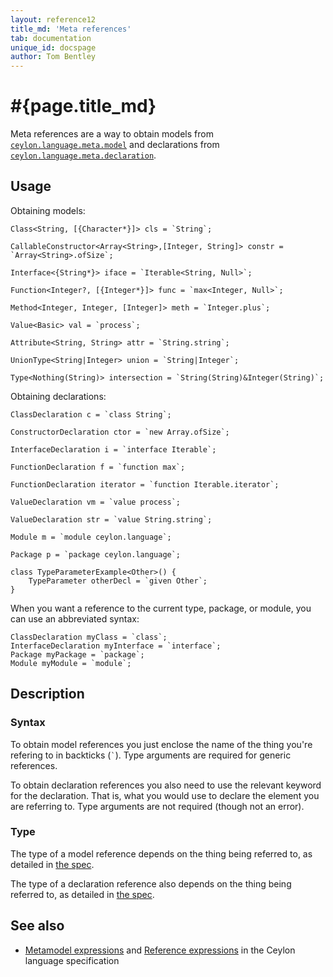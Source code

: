 ```yaml
---
layout: reference12
title_md: 'Meta references'
tab: documentation
unique_id: docspage
author: Tom Bentley
---
```


# #{page.title_md}

Meta references are a way to obtain models from 
[`ceylon.language.meta.model`](#{site.urls.apidoc_1_2}/meta/model/index.html)
and declarations from 
[`ceylon.language.meta.declaration`](#{site.urls.apidoc_1_2}/meta/declaration/index.html).

## Usage 

Obtaining models:

<!-- try: -->
    Class<String, [{Character*}]> cls = `String`;
    
    CallableConstructor<Array<String>,[Integer, String]> constr = `Array<String>.ofSize`;
    
    Interface<{String*}> iface = `Iterable<String, Null>`;
    
    Function<Integer?, [{Integer*}]> func = `max<Integer, Null>`;
    
    Method<Integer, Integer, [Integer]> meth = `Integer.plus`;
    
    Value<Basic> val = `process`;
    
    Attribute<String, String> attr = `String.string`;
    
    UnionType<String|Integer> union = `String|Integer`;
    
    Type<Nothing(String)> intersection = `String(String)&Integer(String)`;

Obtaining declarations:

<!-- try: -->
    ClassDeclaration c = `class String`;
    
    ConstructorDeclaration ctor = `new Array.ofSize`;
    
    InterfaceDeclaration i = `interface Iterable`;
    
    FunctionDeclaration f = `function max`;
    
    FunctionDeclaration iterator = `function Iterable.iterator`;
    
    ValueDeclaration vm = `value process`;
    
    ValueDeclaration str = `value String.string`;
    
    Module m = `module ceylon.language`;
    
    Package p = `package ceylon.language`;
    
    class TypeParameterExample<Other>() {
        TypeParameter otherDecl = `given Other`;
    }

When you want a reference to the current type, package, or module, you can use an abbreviated syntax:

<!-- try: -->
    ClassDeclaration myClass = `class`;
    InterfaceDeclaration myInterface = `interface`;
    Package myPackage = `package`;
    Module myModule = `module`;

## Description

### Syntax

To obtain model references you just enclose the name of the thing you're refering to in 
backticks (`` ` ``). Type arguments are required for generic references.

To obtain declaration references you also need to use the relevant keyword for the declaration. 
That is, what you would use to declare the element you are referring to. 
Type arguments are not required (though not an error).

### Type

The type of a model reference depends on the thing being referred 
to, as detailed in 
[the spec](#{site.urls.spec_current}#typeofametamodelexpression).

The type of a declaration reference also depends on the thing 
being referred to, as detailed in 
[the spec](#{site.urls.spec_current}#typeofareferenceexpression).

## See also

* [Metamodel expressions](#{site.urls.spec_current}#metamodelexpressions) and
  [Reference expressions](#{site.urls.spec_current}#referenceexpressions) in 
  the Ceylon language specification

